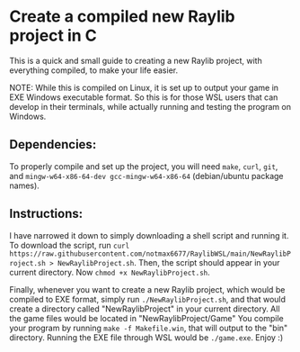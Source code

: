 # Create a compiled new Raylib project in C
This is a quick and small guide to creating a new Raylib project, with everything compiled, to make your life easier.

NOTE: While this is compiled on Linux, it is set up to output your game in EXE Windows executable format. So this is for those WSL users that can develop in their
terminals, while actually running and testing the program on Windows.

## Dependencies:
To properly compile and set up the project, you will need `make`, `curl`, `git`, and `mingw-w64-x86-64-dev gcc-mingw-w64-x86-64` (debian/ubuntu package names).

## Instructions:
I have narrowed it down to simply downloading a shell script and running it.
To download the script, run `curl https://raw.githubusercontent.com/notmax6677/RaylibWSL/main/NewRaylibProject.sh > NewRaylibProject.sh`.
Then, the script should appear in your current directory. Now `chmod +x NewRaylibProject.sh`.

Finally, whenever you want to create a new Raylib project, which would be compiled to EXE format, simply run `./NewRaylibProject.sh`, and that would create a directory called "NewRaylibProject" in your current directory. All the game files would be located in "NewRaylibProject/Game" You compile your program by running `make -f Makefile.win`, that will output to the "bin" directory. Running the EXE file through WSL would be `./game.exe`. Enjoy :)

